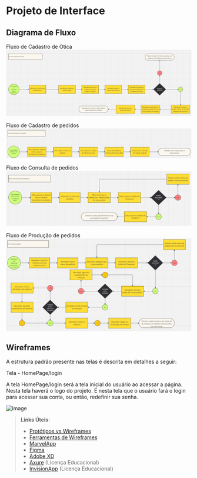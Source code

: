 
# Projeto de Interface

## Diagrama de Fluxo

Fluxo de Cadastro de Otica
![Exemplo de Diagrama de Fluxo](img/CadastroUsuario.png)

Fluxo de Cadastro de pedidos
![Exemplo de Diagrama de Fluxo](img/CadastroPedidos.png)

Fluxo de Consulta de pedidos
![Exemplo de Diagrama de Fluxo](img/ConsultaPedido.png)

Fluxo de Produção de pedidos
![Exemplo de Diagrama de Fluxo](img/Producao.png)

## Wireframes

A estrutura padrão presente nas telas é descrita em detalhes a seguir:

Tela - HomePage/login

A tela HomePage/login será a tela inicial do usuário ao acessar a página. Nesta tela haverá o logo do projeto. É nesta tela que o usuário fará o login para acessar sua conta, ou então, redefinir sua senha.


<img width="268" alt="image" src="https://github.com/ICEI-PUC-Minas-PMV-ADS/pmv-ads-2024-1-e2-proj-int-t3-grupo01/assets/114538688/625ded80-0593-42a8-9800-4405f3e30755">


 
> **Links Úteis**:
> - [Protótipos vs Wireframes](https://www.nngroup.com/videos/prototypes-vs-wireframes-ux-projects/)
> - [Ferramentas de Wireframes](https://rockcontent.com/blog/wireframes/)
> - [MarvelApp](https://marvelapp.com/developers/documentation/tutorials/)
> - [Figma](https://www.figma.com/)
> - [Adobe XD](https://www.adobe.com/br/products/xd.html#scroll)
> - [Axure](https://www.axure.com/edu) (Licença Educacional)
> - [InvisionApp](https://www.invisionapp.com/) (Licença Educacional)
